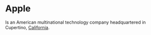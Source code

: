# Apple

Is an American multinational technology company headquartered in Cupertino, [California](/wiki/California).